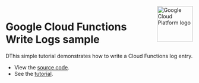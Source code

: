 <img src="https://avatars2.githubusercontent.com/u/2810941?v=3&s=96" alt="Google Cloud Platform logo" title="Google Cloud Platform" align="right" height="96" width="96"/>

# Google Cloud Functions Write Logs sample

DThis simple tutorial demonstrates how to write a Cloud Functions log entry.

- View the [source code][code].
- See the [tutorial].

[code]: index.php
[tutorial]: https://cloud.google.com/functions/docs/samples/functions-log-helloworld
